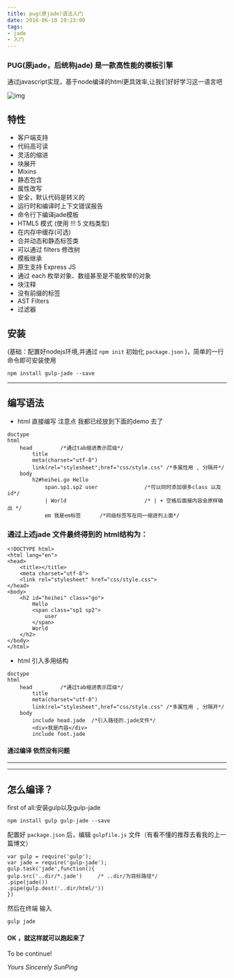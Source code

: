 ```yaml
---
title: pug(原jade)语法入门
date: 2016-06-10 19:23:00
tags: 
- jade
- 入门
---
```


### PUG(原jade，后统称jade) 是一款高性能的模板引擎

通过javascript实现，基于node编译的html更具效率,让我们好好学习这一语言吧

![img](https://sfault-image.b0.upaiyun.com/01/50/0150d755a8cb45e45251aea67d4d0cd2_articlex)

<!--more-->

## 特性

- 客户端支持
- 代码高可读
- 灵活的缩进
- 块展开
- Mixins
- 静态包含
- 属性改写
- 安全，默认代码是转义的
- 运行时和编译时上下文错误报告
- 命令行下编译jade模板
- HTML5 模式 (使用 !!! 5 文档类型)
- 在内存中缓存(可选)
- 合并动态和静态标签类
- 可以通过 filters 修改树
- 模板继承
- 原生支持 Express JS
- 通过 each 枚举对象、数组甚至是不能枚举的对象
- 块注释
- 没有前缀的标签
- AST Filters
- 过滤器

## 安装

(基础：配置好nodejs环境,并通过 `npm init` 初始化 `package.json` )，简单的一行命令即可安装使用

```
npm install gulp-jade --save

```

------

## 编写语法

- html 直接编写
  注意点 我都已经放到下面的demo 去了

```
doctype
html
	head	     /*通过tab缩进表示层级*/
		title
		meta(charset="utf-8")       
		link(rel="stylesheet";href="css/style.css" /*多属性用 , 分隔开*/
	body
		h2#heihei.go Hello
			span.sp1.sp2 user     			/*可以同时添加很多class 以及 id*/
			| World							/* | + 空格后面接内容会原样输出 */
			em 我是em标签      /*同级标签写在同一缩进列上面*/

```

### 通过上述jade 文件最终得到的 html结构为：

```
<!DOCTYPE html>
<html lang="en">
<head>
	<title></title>
	<meta charset="utf-8">
	<link rel="stylesheet" href="css/style.css">
</head>
<body>
	<h2 id="heihei" class="go">
		Hello 
		<span class="sp1 sp2">
			user
		</span>
		World
	</h2>
</body>
</html>

```

- html 引入多用结构

```
doctype
html
	head	     /*通过tab缩进表示层级*/
		title
		meta(charset="utf-8")       
		link(rel="stylesheet",href="css/style.css" /*多属性用 , 分隔开*/
	body
		include head.jade  /*引入路径的.jade文件*/
		<div>我是内容</div>
		include foot.jade

```

#### 通过编译 依然没有问题

------

------

## 怎么编译？

first of all:安装gulp以及gulp-jade

```
npm install gulp gulp-jade --save

```

配置好 `package.json` 后，编辑 `gulpfile.js` 文件（有看不懂的推荐去看我的上一篇博文）

```
var gulp = require('gulp');
var jade = require('gulp-jade');
gulp.task('jade',function(){ 
gulp.src('..dir/*.jade')	 /* ..dir/为目标路径*/
.pipe(jade())
.pipe(gulp.dest('..dir/html/'))		
})

```

然后在终端 输入

```
gulp jade

```

#### OK ，就这样就可以跑起来了

To be continue!

*Yours Sincerely SunPing*